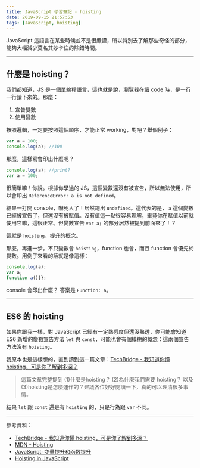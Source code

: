 ```yaml
---
title: JavaScript 學習筆記 - hoisting
date: 2019-09-15 21:57:53
tags: [JavaScript, hoisting]
---
```


JavaScript 這語言在某些時候並不是很嚴謹，所以特別去了解那些奇怪的部分，能夠大幅減少莫名其妙卡住的除錯時間。
<!--more-->

---

## 什麼是 hoisting？

我們都知道，JS 是一個單線程語言，這也就是說，瀏覽器在讀 code 時，是一行一行讀下來的。那麼：
1. 宣告變數
2. 使用變數

按照邏輯，一定要按照這個順序，才能正常 working，對吧？舉個例子：
```javascript
var a = 100;
console.log(a); //100
```

那麼，這樣寫會印出什麼呢？
```javascript
console.log(a); //print?
var a = 100;
```

很簡單嘛！你說。根據你學過的 JS，這個變數還沒有被宣告，所以無法使用，所以會印出 `ReferenceError: a is not defined`。

結果一打開 console，嚇死人了！居然跑出 `undefined`。這代表的是， `a` 這個變數已經被宣告了，但還沒有被賦值。沒有值這一點很容易理解，畢竟你在賦值以前就使用它嘛，這很正常。但變數宣告 `var a;` 的部分居然被提到前面來了！？

這就是 `hoisting`，提升的概念。

那麼，再進一步。不只變數會 `hoisting`，function 也會，而且 function 會優先於變數。用例子來看的話就是像這樣：
```javascript
console.log(a);
var a;
function a(){}; 
```

console 會印出什麼？
答案是 `Function: a`。

---

## ES6 的 hoisting

如果你跟我一樣，對 JavaScript 已經有一定熟悉度但還沒熟透，你可能會知道 ES6 新增的變數宣告方法 `let` 與 `const`，可能也會有個模糊的概念：這兩個宣告方法沒有 `hoisting`。

我原本也是這樣想的，直到讀到這一篇文章：[TechBridge - 我知道你懂 hoisting，可是你了解到多深？](https://blog.techbridge.cc/2018/11/10/javascript-hoisting/)

> 這篇文章完整提到 (1)什麼是hoisting？ (2)為什麼我們需要 hoisting？ 以及 (3)hoisting是怎麼運作的？建議各位好好閱讀一下，真的可以理清很多事情。

結果 `let` 跟 `const` 還是有 `hoisting` 的，只是行為跟 `var` 不同。

---
參考資料：
* [TechBridge - 我知道你懂 hoisting，可是你了解到多深？](https://blog.techbridge.cc/2018/11/10/javascript-hoisting/)
* [MDN - Hoisting](https://developer.mozilla.org/zh-TW/docs/Glossary/Hoisting)
* [JavaScript: 变量提升和函数提升](https://www.cnblogs.com/liuhe688/p/5891273.html)
* [Hoisting in JavaScript](https://john-dugan.com/hoisting-in-javascript/)
